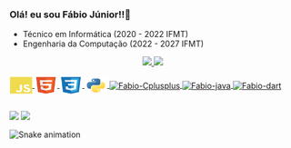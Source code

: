 ### Olá! eu sou Fábio Júnior!!👋

<ul>
  <li>Técnico em Informática (2020 - 2022 IFMT)</li>
  <li>Engenharia da Computação (2022 - 2027 IFMT)</li>
</ul>

<div align="center">
  <a href="https://github.com/Fabio-jr-SM">
    
  <img height="180em" src="https://github-readme-stats-sigma-five.vercel.app/api?username=rafinhafreire&show_icons=true&theme=dracula&include_all_commits=true&count_private=true"/>
    
  <img height="180em" src="https://github-readme-stats-sigma-five.vercel.app/api/top-langs/?username=rafinhafreire&layout=compact&langs_count=7&theme=dracula"/>
</div>



<div style="display: inline_block"><br>
  <img align="center" alt="Fabio-Js" height="30" width="40" src="https://raw.githubusercontent.com/devicons/devicon/master/icons/javascript/javascript-plain.svg">
  <img align="center" alt="Fabio-HTML" height="30" width="40" src="https://raw.githubusercontent.com/devicons/devicon/master/icons/html5/html5-original.svg">
  <img align="center" alt="Fabio-CSS" height="30" width="40" src="https://raw.githubusercontent.com/devicons/devicon/master/icons/css3/css3-original.svg">
  <img align="center" alt="Fabio-Python" height="30" width="40" src="https://raw.githubusercontent.com/devicons/devicon/master/icons/python/python-original.svg">
  <img align="center" alt="Fabio-Cplusplus" height="30" width="40" src="https://cdn.jsdelivr.net/gh/devicons/devicon/icons/cplusplus/cplusplus-original.svg">
  <img align="center" alt="Fabio-java" height="30" width="40" src="https://cdn.jsdelivr.net/gh/devicons/devicon/icons/java/java-original.svg">
  <img align="center" alt="Fabio-dart" height="30" width="40" src="https://cdn.jsdelivr.net/gh/devicons/devicon/icons/dart/dart-original.svg">
</div>

##


<div> 
  <a href="https://instagram.com/fabiojunior9512" target="_blank"><img src="https://img.shields.io/badge/-Instagram-%23E4405F?style=for-the-badge&logo=instagram&logoColor=white" target="_blank"></a> 
  <a href = "mailto:fabbhio007@gmail.com"><img src="https://img.shields.io/badge/-Gmail-%23333?style=for-the-badge&logo=gmail&logoColor=white" target="_blank"></a>
</div>

![Snake animation](https://github.com/Fabio-jr-SM/Fabio-jr-SM/blob/output/github-contribution-grid-snake.svg) 
